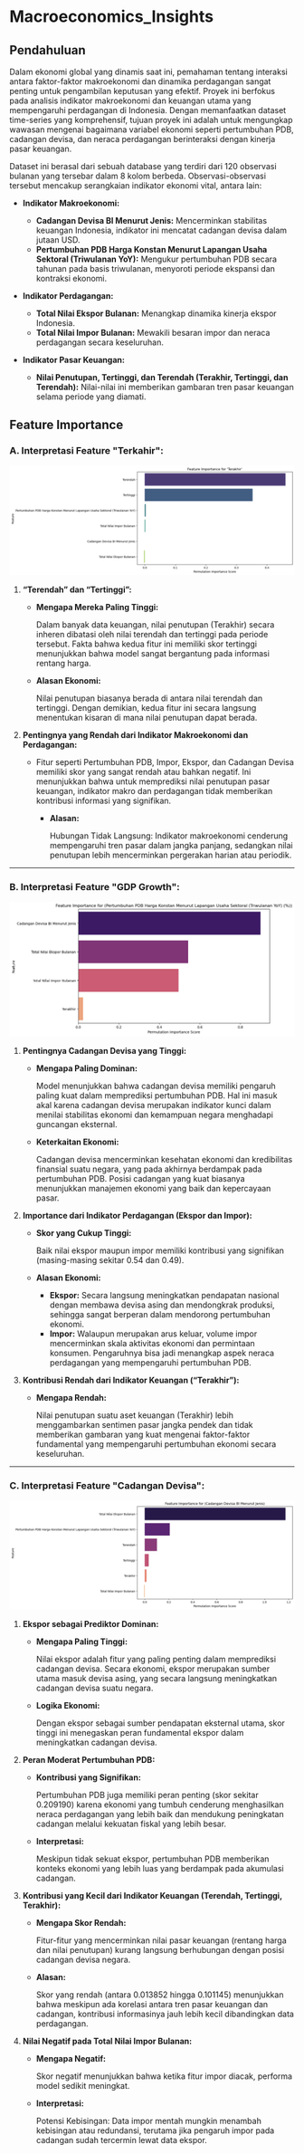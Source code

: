 # Macroeconomics_Insights

## Pendahuluan

Dalam ekonomi global yang dinamis saat ini, pemahaman tentang interaksi antara faktor-faktor makroekonomi dan dinamika perdagangan sangat penting untuk pengambilan keputusan yang efektif. Proyek ini berfokus pada analisis indikator makroekonomi dan keuangan utama yang mempengaruhi perdagangan di Indonesia. Dengan memanfaatkan dataset time-series yang komprehensif, tujuan proyek ini adalah untuk mengungkap wawasan mengenai bagaimana variabel ekonomi seperti pertumbuhan PDB, cadangan devisa, dan neraca perdagangan berinteraksi dengan kinerja pasar keuangan.

Dataset ini berasal dari sebuah database yang terdiri dari 120 observasi bulanan yang tersebar dalam 8 kolom berbeda. Observasi-observasi tersebut mencakup serangkaian indikator ekonomi vital, antara lain:

- **Indikator Makroekonomi:**
  - **Cadangan Devisa BI Menurut Jenis:** Mencerminkan stabilitas keuangan Indonesia, indikator ini mencatat cadangan devisa dalam jutaan USD.
  - **Pertumbuhan PDB Harga Konstan Menurut Lapangan Usaha Sektoral (Triwulanan YoY):** Mengukur pertumbuhan PDB secara tahunan pada basis triwulanan, menyoroti periode ekspansi dan kontraksi ekonomi.

- **Indikator Perdagangan:**
  - **Total Nilai Ekspor Bulanan:** Menangkap dinamika kinerja ekspor Indonesia.
  - **Total Nilai Impor Bulanan:** Mewakili besaran impor dan neraca perdagangan secara keseluruhan.

- **Indikator Pasar Keuangan:**
  - **Nilai Penutupan, Tertinggi, dan Terendah (Terakhir, Tertinggi, dan Terendah):** Nilai-nilai ini memberikan gambaran tren pasar keuangan selama periode yang diamati.

## Feature Importance

### A. Interpretasi Feature "Terkahir":

![Interpretasi A](results/output.png)

1. **“Terendah” dan “Tertinggi”:**
   - **Mengapa Mereka Paling Tinggi:**
     
     Dalam banyak data keuangan, nilai penutupan (Terakhir) secara inheren dibatasi oleh nilai terendah dan tertinggi pada periode tersebut. Fakta bahwa kedua fitur ini memiliki skor tertinggi menunjukkan bahwa model sangat bergantung pada informasi rentang harga.
   
   - **Alasan Ekonomi:**
     
     Nilai penutupan biasanya berada di antara nilai terendah dan tertinggi. Dengan demikian, kedua fitur ini secara langsung menentukan kisaran di mana nilai penutupan dapat berada.
     
2. **Pentingnya yang Rendah dari Indikator Makroekonomi dan Perdagangan:**
   - Fitur seperti Pertumbuhan PDB, Impor, Ekspor, dan Cadangan Devisa memiliki skor yang sangat rendah atau bahkan negatif. Ini menunjukkan bahwa untuk memprediksi nilai penutupan pasar keuangan, indikator makro dan perdagangan tidak memberikan kontribusi informasi yang signifikan.
      - **Alasan:**
      
        Hubungan Tidak Langsung: Indikator makroekonomi cenderung mempengaruhi tren pasar dalam jangka panjang, sedangkan nilai penutupan lebih mencerminkan pergerakan harian atau periodik.

---

### B. Interpretasi Feature "GDP Growth":

![Interpretasi B](results/output1.png)

1. **Pentingnya Cadangan Devisa yang Tinggi:**
   - **Mengapa Paling Dominan:**
     
     Model menunjukkan bahwa cadangan devisa memiliki pengaruh paling kuat dalam memprediksi pertumbuhan PDB. Hal ini masuk akal karena cadangan devisa merupakan indikator kunci dalam menilai stabilitas ekonomi dan kemampuan negara menghadapi guncangan eksternal.
     
   - **Keterkaitan Ekonomi:**
     
     Cadangan devisa mencerminkan kesehatan ekonomi dan kredibilitas finansial suatu negara, yang pada akhirnya berdampak pada pertumbuhan PDB. Posisi cadangan yang kuat biasanya menunjukkan manajemen ekonomi yang baik dan kepercayaan pasar.

2. **Importance dari Indikator Perdagangan (Ekspor dan Impor):**
   - **Skor yang Cukup Tinggi:**
     
     Baik nilai ekspor maupun impor memiliki kontribusi yang signifikan (masing-masing sekitar 0.54 dan 0.49).
     
   - **Alasan Ekonomi:**
     - **Ekspor:** Secara langsung meningkatkan pendapatan nasional dengan membawa devisa asing dan mendongkrak produksi, sehingga sangat berperan dalam mendorong pertumbuhan ekonomi.
     - **Impor:** Walaupun merupakan arus keluar, volume impor mencerminkan skala aktivitas ekonomi dan permintaan konsumen. Pengaruhnya bisa jadi menangkap aspek neraca perdagangan yang mempengaruhi pertumbuhan PDB.

3. **Kontribusi Rendah dari Indikator Keuangan (“Terakhir”):**
   - **Mengapa Rendah:**
     
     Nilai penutupan suatu aset keuangan (Terakhir) lebih menggambarkan sentimen pasar jangka pendek dan tidak memberikan gambaran yang kuat mengenai faktor-faktor fundamental yang mempengaruhi pertumbuhan ekonomi secara keseluruhan.

---

### C. Interpretasi Feature "Cadangan Devisa":

![Interpretasi C](results/output2.png)

1. **Ekspor sebagai Prediktor Dominan:**
   - **Mengapa Paling Tinggi:**
     
     Nilai ekspor adalah fitur yang paling penting dalam memprediksi cadangan devisa. Secara ekonomi, ekspor merupakan sumber utama masuk devisa asing, yang secara langsung meningkatkan cadangan devisa suatu negara.
     
   - **Logika Ekonomi:**
     
     Dengan ekspor sebagai sumber pendapatan eksternal utama, skor tinggi ini menegaskan peran fundamental ekspor dalam meningkatkan cadangan devisa.

2. **Peran Moderat Pertumbuhan PDB:**
   - **Kontribusi yang Signifikan:**
     
     Pertumbuhan PDB juga memiliki peran penting (skor sekitar 0.209190) karena ekonomi yang tumbuh cenderung menghasilkan neraca perdagangan yang lebih baik dan mendukung peningkatan cadangan melalui kekuatan fiskal yang lebih besar.
     
   - **Interpretasi:**
     
     Meskipun tidak sekuat ekspor, pertumbuhan PDB memberikan konteks ekonomi yang lebih luas yang berdampak pada akumulasi cadangan.

3. **Kontribusi yang Kecil dari Indikator Keuangan (Terendah, Tertinggi, Terakhir):**
   - **Mengapa Skor Rendah:**
     
     Fitur-fitur yang mencerminkan nilai pasar keuangan (rentang harga dan nilai penutupan) kurang langsung berhubungan dengan posisi cadangan devisa negara.
     
   - **Alasan:**
     
     Skor yang rendah (antara 0.013852 hingga 0.101145) menunjukkan bahwa meskipun ada korelasi antara tren pasar keuangan dan cadangan, kontribusi informasinya jauh lebih kecil dibandingkan data perdagangan.

4. **Nilai Negatif pada Total Nilai Impor Bulanan:**
   - **Mengapa Negatif:**
     
     Skor negatif menunjukkan bahwa ketika fitur impor diacak, performa model sedikit meningkat.
     
   - **Interpretasi:**
     
     Potensi Kebisingan: Data impor mentah mungkin menambah kebisingan atau redundansi, terutama jika pengaruh impor pada cadangan sudah tercermin lewat data ekspor.
